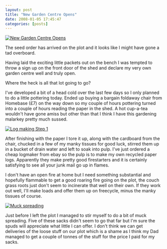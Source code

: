 ```yaml
---
layout: post
title: "New Garden Centre Opens"
date: 2008-01-05 17:45:47
categories: [posts]
---
```


[![New Garden Centre Opens](http://farm3.static.flickr.com/2337/2169015960_6f49882765_m.jpg)](http://www.flickr.com/photos/warriorwomen/2169015960/)

The seed order has arrived on the plot and it looks like I might have gone a tad overboard.

Having laid the exciting little packets out on the bench I was tempted to throw a sign up on the front door of the shed and declare my very own garden centre well and truly open.

Where the heck is all that lot going to go?

I've developed a bit of a head cold over the last few days so I only planned to do a little pottering today. Ended up buying a bargain foldaway chair from Homebase (£7) on the way down so my couple of hours pottering turned into a couple of hours reading the paper in the shed. A hot cup-a-tea wouldn't have gone amiss but other than that I think I have this gardening malarkey pretty much sussed.

[![Log making Step 1](http://farm3.static.flickr.com/2011/2169016976_0de08e24a3_m.jpg)](http://www.flickr.com/photos/warriorwomen/2169016976/)

After finishing with the paper I tore it up, along with the cardboard from the chair, chucked in a few of my manky tissues for good luck, stirred them up in a bucket of drain water and left to soak into pulp. I've just ordered a cheap logmaker from ebay so the pulp is to make my own recycled paper logs. Apparently they make pretty good firestarters and it is certainly satisfying to see all your junk mail go up in flames.

I don't have an open fire at home but I need something substantial and hopefully flammable to get a good roaring fire going on the plot, the couch grass roots just don't seem to incinerate that well on their own. If they work out well, I'll make loads and offer them up on freecycle, minus the manky tissues of course.

[![Muck spreading](http://farm3.static.flickr.com/2380/2168222787_96c25ae8de_m.jpg)](http://www.flickr.com/photos/warriorwomen/2168222787/)

Just before I left the plot I managed to stir myself to do a bit of muck spreading. Five of these sacks didn't seem to go that far but I'm sure the spuds will appreciate what little I can offer. I don't think we can get deliveries of the loose stuff on our plot which is a shame as I think my Dad managed to get a couple of tonnes of the stuff for the price I paid for my sacks.
